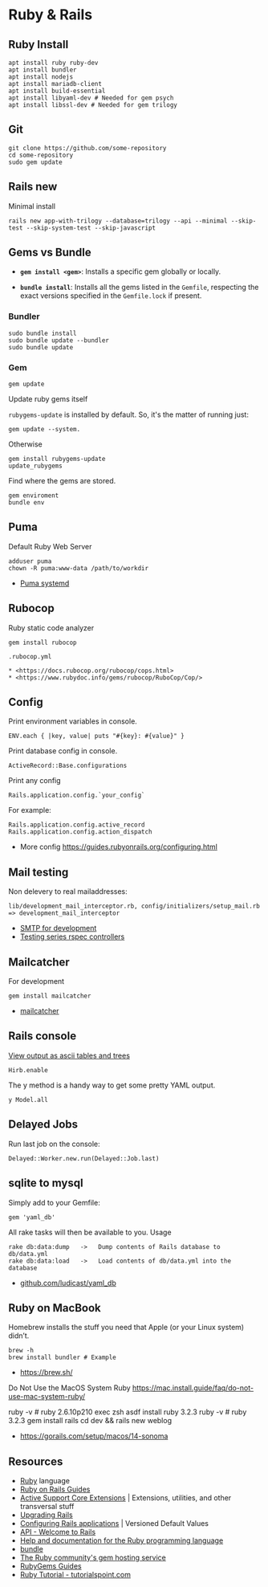 # Ruby & Rails

## Ruby Install

    apt install ruby ruby-dev
    apt install bundler
    apt install nodejs
    apt install mariadb-client
    apt install build-essential
    apt install libyaml-dev # Needed for gem psych
    apt install libssl-dev # Needed for gem trilogy


## Git

    git clone https://github.com/some-repository
    cd some-repository
    sudo gem update

## Rails new

Minimal install

    rails new app-with-trilogy --database=trilogy --api --minimal --skip-test --skip-system-test --skip-javascript

## Gems vs Bundle

- **`gem install <gem>`**:
  Installs a specific gem globally or locally.

- **`bundle install`**:
  Installs all the gems listed in the `Gemfile`, respecting the exact versions specified in the `Gemfile.lock` if present.

### Bundler

    sudo bundle install
    sudo bundle update --bundler
    sudo bundle update

### Gem

    gem update

Update ruby gems itself

`rubygems-update` is installed by default. So, it's the matter of running just:

    gem update --system.

Otherwise

    gem install rubygems-update
    update_rubygems

Find where the gems are stored.

    gem enviroment
    bundle env

## Puma

Default Ruby Web Server

    adduser puma
    chown -R puma:www-data /path/to/workdir

* [Puma systemd](https://github.com/puma/puma/blob/master/docs/systemd.md)

## Rubocop

Ruby static code analyzer

    gem install rubocop

`.rubocop.yml`

    * <https://docs.rubocop.org/rubocop/cops.html>
    * <https://www.rubydoc.info/gems/rubocop/RuboCop/Cop/>


## Config

Print environment variables in console.

    ENV.each { |key, value| puts "#{key}: #{value}" }

Print database config in console.

    ActiveRecord::Base.configurations

Print any config

    Rails.application.config.`your_config`

For example:

    Rails.application.config.active_record
    Rails.application.config.action_dispatch

* More config <https://guides.rubyonrails.org/configuring.html>

## Mail testing

Non delevery to real mailaddresses:

    lib/development_mail_interceptor.rb, config/initializers/setup_mail.rb => development_mail_interceptor

* [SMTP for development](http://everydayrails.com/2011/05/26/rails-smtp-development.html)
* [Testing series rspec controllers](http://everydayrails.com/2012/04/07/testing-series-rspec-controllers.html)

## Mailcatcher

For development

    gem install mailcatcher

* [mailcatcher](http://mailcatcher.me/)

## Rails console

[View output as ascii tables and trees](https://github.com/cldwalker/hirb/tree/master#readme)

    Hirb.enable

The y method is a handy way to get some pretty YAML output.

    y Model.all

## Delayed Jobs

Run last job on the console:

    Delayed::Worker.new.run(Delayed::Job.last)

## sqlite to mysql

Simply add to your Gemfile:

    gem 'yaml_db'

All rake tasks will then be available to you. Usage

    rake db:data:dump   ->   Dump contents of Rails database to db/data.yml
    rake db:data:load   ->   Load contents of db/data.yml into the database

* [github.com/ludicast/yaml_db](https://github.com/ludicast/yaml_db)


## Ruby on MacBook

Homebrew installs the stuff you need that Apple (or your Linux system) didn’t.

    brew -h
    brew install bundler # Example

* <https://brew.sh/>

Do Not Use the MacOS System Ruby <https://mac.install.guide/faq/do-not-use-mac-system-ruby/>

   ruby -v    # ruby 2.6.10p210
   exec zsh
   asdf install ruby 3.2.3
   ruby -v    # ruby 3.2.3
   gem install rails
   cd dev && rails new weblog

* <https://gorails.com/setup/macos/14-sonoma>

## Resources

* [Ruby](http://www.ruby-lang.org/en/) language
* [Ruby on Rails Guides](http://guides.rubyonrails.org/)
* [Active Support Core Extensions](https://guides.rubyonrails.org/active_support_core_extensions.html) | Extensions, utilities, and other transversal stuff
* [Upgrading Rails](https://guides.rubyonrails.org/upgrading_ruby_on_rails.html)
* [Configuring Rails applications](https://guides.rubyonrails.org/configuring.html) | Versioned Default Values
* [API - Welcome to Rails](http://api.rubyonrails.org)
* [Help and documentation for the Ruby programming language](http://www.ruby-doc.org)
* [bundle](http://gembundler.com/)
* [The Ruby community's gem hosting service](http://rubygems.org)
* [RubyGems Guides](http://guides.rubygems.org)
* [Ruby Tutorial - tutorialspoint.com](http://www.tutorialspoint.com/ruby/index.htm)

